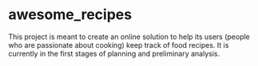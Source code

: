 # awesome_recipes
This project is meant to create an online solution to help its users (people who are passionate about cooking) keep track of food recipes.
It is currently in the first stages of planning and preliminary analysis.
